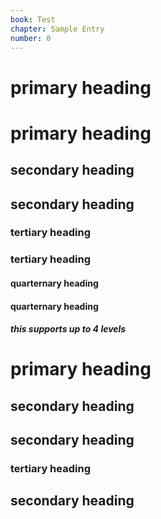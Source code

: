 ```yaml
---
book: Test
chapter: Sample Entry
number: 0
---
```


# primary heading

# primary heading

## secondary heading

## secondary heading

### tertiary heading

### tertiary heading

#### quarternary heading

#### quarternary heading

##### this supports up to 4 levels

# primary heading

## secondary heading

## secondary heading

### tertiary heading

## secondary heading